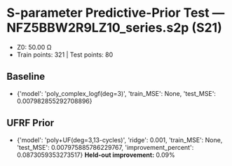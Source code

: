 # S-parameter Predictive-Prior Test — NFZ5BBW2R9LZ10_series.s2p (S21)
- Z0: 50.00 Ω
- Train points: 321  |  Test points: 80

## Baseline
- {'model': 'poly_complex_logf(deg=3)', 'train_MSE': None, 'test_MSE': 0.007982855292708896}

## UFRF Prior
- {'model': 'poly+UF(deg=3,13-cycles)', 'ridge': 0.001, 'train_MSE': None, 'test_MSE': 0.007975885786229767, 'improvement_percent': 0.0873059353273517}
**Held-out improvement:** 0.09%